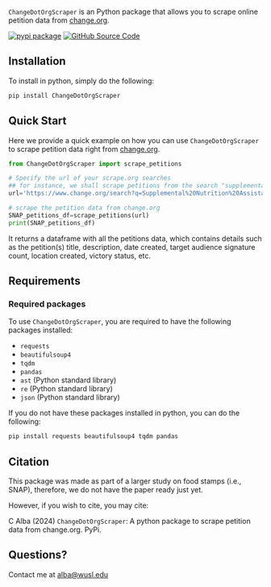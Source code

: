 `ChangeDotOrgScraper` is an Python package that allows you to scrape online petition data from [change.org](https://www.change.org/).

[![pypi package](https://img.shields.io/badge/pypi_package-v0.0.7-brightgreen)](https://pypi.org/project/ChangeDotOrgScraper/) [![GitHub Source Code](https://img.shields.io/badge/github_source_code-source_code?logo=github&color=green)](https://github.com/cja5553/change_org_scraper) 



## Installation
To install in python, simply do the following: 
```bash
pip install ChangeDotOrgScraper
```

## Quick Start
Here we provide a quick example on how you can use `ChangeDotOrgScraper` to scrape petition data right from [change.org](https://www.change.org/). 

```python
from ChangeDotOrgScraper import scrape_petitions

# Specify the url of your scrape.org searches
## for instance, we shall scrape petitions from the search "supplemental nutrition assistance program"
url='https://www.change.org/search?q=Supplemental%20Nutrition%20Assistance%20Program&offset=0'

# scrape the petition data from change.org
SNAP_petitions_df=scrape_petitions(url)
print(SNAP_petitions_df)
```
It returns a dataframe with all the petitions data, which contains details such as the petition(s) title, description, date created, target audience signature count, location created, victory status, etc. 



## Requirements
### Required packages
To use `ChangeDotOrgScraper`, you are required to have the following packages installed:  
- `requests`
- `beautifulsoup4`    
- `tqdm`    
- `pandas`  
- `ast` (Python standard library)   
- `re` (Python standard library)   
- `json`  (Python standard library)  

If you do not have these packages installed in python, you can do the following:
```bash
pip install requests beautifulsoup4 tqdm pandas
```


## Citation
This package was made as part of a larger study on food stamps (i.e., SNAP), therefore, we do not have the paper ready just yet. 

However, if you wish to cite, you may cite:

C Alba (2024) `ChangeDotOrgScraper`: A python package to scrape petition data from change.org. PyPi. 

## Questions?
Contact me at [alba@wusl.edu](mailto:alba@wusl.edu)

